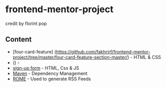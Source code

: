 # frontend-mentor-project
credit by florint pop


## Content 

* [four-card-feature] (https://github.com/fakhrirf/frontend-mentor-project/tree/master/four-card-feature-section-master/) - HTML & CSS
* () - 
* [sign-up form](https://github.com/fakhrirf/frontend-mentor-project/tree/master/intro-component-with-signup-form-master/) - HTML, Css & JS
* [Maven](https://maven.apache.org/) - Dependency Management
* [ROME](https://rometools.github.io/rome/) - Used to generate RSS Feeds
